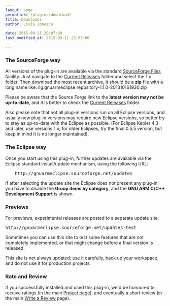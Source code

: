 ```yaml
---
layout: page
permalink: /plugins/download/
title: Downloads
author: Liviu Ionescu

date: 2015-09-11 20:07:00
last_modified_at: 2015-09-11 23:53:00

---
```


### The SourceForge way

All versions of the plug-in are available via the standard [SourceForge Files](http://sourceforge.net/projects/gnuarmeclipse/files/gnuarmeclipse/) facility. Just navigate to the [Current Releases](http://sourceforge.net/projects/gnuarmeclipse/files/Current%20Releases/) folder and select the 1.x folder. Then download the most recent archive, it should be a **zip** file with a long name like:
  ilg.gnuarmeclipse.repository-1.1.0-201310161930.zip


Please be aware that the Source Forge link to the **latest version may not be up-to-date**, and it is better to check the [Current Releases](http://sourceforge.net/projects/gnuarmeclipse/files/Current%20Releases/) folder.

Also please note that not all plug-in versions run on all Eclipse versions, and usually new plug-in versions may require new Eclipse versions, so better try to stay as up-to-date with the Eclipse as possible. (For Eclipse Kepler 4.3 and later, use versions 1.x; for older Eclipses, try the final 0.5.5 version, but keep in mind it is no longer maintained).

### The Eclipse way

Once you start using this plug-in, further updates are available via the Eclipse standard install/update mechanism, using the following URL:

<pre style="padding-left: 30px;">http://gnuarmeclipse.sourceforge.net/updates</pre>

If after selecting the update site the Eclipse does not present any plug-in, you have to disable the **Group items by category**, and the **GNU ARM C/C++ Development Support** is shown.

### Previews

For previews, experimental releases are posted to a separate update site:

<pre>http://gnuarmeclipse.sourceforge.net/updates-test</pre>

Sometimes you can use this site to test some features that are not completely implemented, or that might change before a final version is released.

This site is not always updated; use it carefully, back up your workspace, and do not use it for production projects.

### Rate and Review

If you successfully installed and used this plug-in, we'd be honoured to receive ratings (in the main [Project page](http://sourceforge.net/projects/gnuarmeclipse)), and eventually a short review (in the main [Write a Review](http://sourceforge.net/projects/gnuarmeclipse/reviews/new) page).